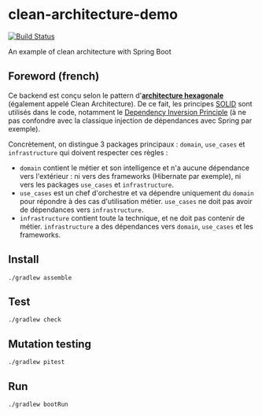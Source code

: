 # clean-architecture-demo

[![Build Status](https://travis-ci.org/damienbeaufils/clean-architecture-demo.svg?branch=master)](https://travis-ci.org/damienbeaufils/clean-architecture-demo)

An example of clean architecture with Spring Boot

## Foreword (french)

Ce backend est conçu selon le pattern d'[**architecture hexagonale**](http://www.maximecolin.fr/uploads/2015/11/56570243d02c0_hexagonal-architecture.png) (également appelé Clean Architecture).
De ce fait, les principes [SOLID](https://en.wikipedia.org/wiki/SOLID_(object-oriented_design)) sont utilisés dans le code, notamment le [Dependency Inversion Principle](https://en.wikipedia.org/wiki/Dependency_inversion_principle) (à ne pas confondre avec la classique injection de dépendances avec Spring par exemple).

Concrètement, on distingue 3 packages principaux : `domain`, `use_cases` et `infrastructure` qui doivent respecter ces règles :
- `domain` contient le métier et son intelligence et n'a aucune dépendance vers l'extérieur : ni vers des frameworks (Hibernate par exemple), ni vers les packages `use_cases` et `infrastructure`.
- `use_cases` est un chef d'orchestre et va dépendre uniquement du `domain` pour répondre à des cas d'utilisation métier. `use_cases` ne doit pas avoir de dépendances vers `infrastructure`.
- `infrastructure` contient toute la technique, et ne doit pas contenir de métier. `infrastructure` a des dépendances vers `domain`, `use_cases` et les frameworks.  

## Install

```
./gradlew assemble
```

## Test

```
./gradlew check
```

## Mutation testing

```
./gradlew pitest
```

## Run

```
./gradlew bootRun
```
